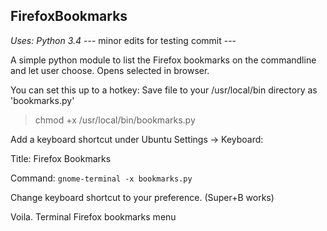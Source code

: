 ## FirefoxBookmarks ##

*Uses: Python 3.4*
--- minor edits for testing commit ---

A simple python module to list the Firefox bookmarks on the 
commandline and let user choose. Opens selected in browser. 

You can set this up to a hotkey:
Save file to your /usr/local/bin directory as 'bookmarks.py'
> chmod +x /usr/local/bin/bookmarks.py

Add a keyboard shortcut under Ubuntu Settings -> Keyboard:

Title: Firefox Bookmarks

Command: ```gnome-terminal -x bookmarks.py```

Change keyboard shortcut to your preference. (Super+B works)

Voila. Terminal Firefox bookmarks menu

